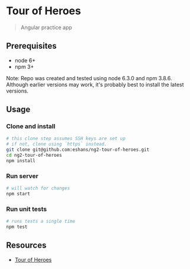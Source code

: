 # Tour of Heroes

> Angular practice app

## Prerequisites

* node 6+
* npm 3+

Note: Repo was created and tested using node 6.3.0 and npm 3.8.6. Although earlier versions may work,
it's probably best to install the latest versions.

## Usage

### Clone and install
```bash
# this clone step assumes SSH keys are set up
# if not, clone using `https` instead.
git clone git@github.com:eshans/ng2-tour-of-heroes.git
cd ng2-tour-of-heroes
npm install
```

### Run server
```bash
# will watch for changes
npm start
```

### Run unit tests
```bash
# runs tests a single time
npm test
```

## Resources

* [Tour of Heroes](https://angular.io/docs/ts/latest/quickstart.html)